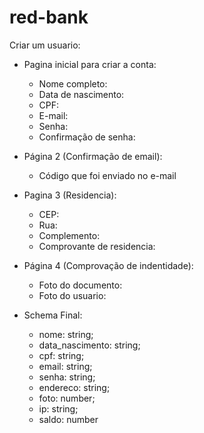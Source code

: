 # red-bank

Criar um usuario:

- Pagina inicial para criar a conta:
  - Nome completo:
  - Data de nascimento:
  - CPF:
  - E-mail:
  - Senha:
  - Confirmação de senha:
  
- Página 2 (Confirmação de email):
  - Código que foi enviado no e-mail
  
- Pagina 3 (Residencia):
  - CEP:
  - Rua:
  - Complemento:
  - Comprovante de residencia:
  
- Página 4 (Comprovação de indentidade):
  - Foto do documento:
  - Foto do usuario:
  
  
 - Schema Final:
    - nome: string;
    - data_nascimento: string;
    - cpf: string;
    - email: string;
    - senha: string;
    - endereco: string;
    - foto: number;
    - ip: string;
    - saldo: number
